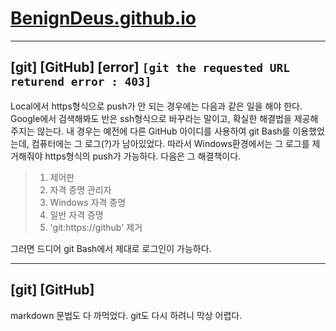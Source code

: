 # [BenignDeus.github.io](https://benigndeus.github.io)

---
## [git] [GitHub] [error] `[git the requested URL returend error : 403]`
Local에서 https형식으로 push가 안 되는 경우에는 다음과 같은 일을 해야 한다. Google에서 검색해봐도 반은 ssh형식으로 바꾸라는 말이고, 확실한 해결법을 제공해주지는 않는다. 내 경우는 예전에 다른 GitHub 아이디를 사용하여 git Bash를 이용했었는데, 컴퓨터에는 그 로그(?)가 남아있었다. 따라서 Windows환경에서는 그 로그를 제거해줘야 https형식의 push가 가능하다. 다음은 그 해결책이다.

>1. 제어판
>2. 자격 증명 관리자
>3. Windows 자격 증명
>4. 일반 자격 증명
>5. 'git:https://github' 제거

그러면 드디어 git Bash에서 제대로 로그인이 가능하다.

---
## [git] [GitHub]
markdown 문법도 다 까먹었다. git도 다시 하려니 막상 어렵다.
